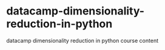 # datacamp-dimensionality-reduction-in-python
datacamp dimensionality reduction in python course content
